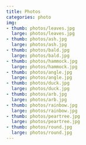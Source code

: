 ```yaml
---
title: Photos
categories: photo
img:
- thumb: photos/leaves.jpg
  large: photos/leaves.jpg
- thumb: photos/ash.jpg
  large: photos/ash.jpg
- thumb: photos/bald.jpg
  large: photos/bald.jpg
- thumb: photos/hammock.jpg
  large: photos/hammock.jpg
- thumb: photos/angle.jpg
  large: photos/angle.jpg
- thumb: photos/duck.jpg
  large: photos/duck.jpg
- thumb: photos/arb.jpg
  large: photos/arb.jpg
- thumb: photos/rainbow.jpg
  large: photos/rainbow.jpg
- thumb: photos/peartree.jpg
  large: photos/peartree.jpg
- thumb: photos/round.jpg
  large: photos/round.jpg
---
```

